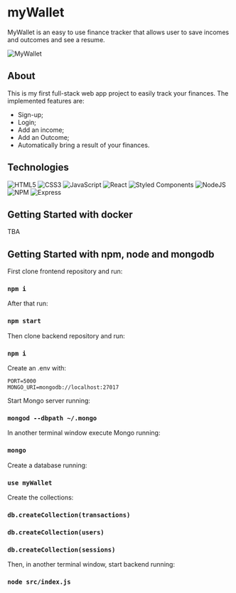 # myWallet

MyWallet is an easy to use finance tracker that allows user to save incomes and outcomes and see a resume.

![MyWallet](https://media4.giphy.com/media/v1.Y2lkPTc5MGI3NjExNzI4ODIxM2RkYTIwOTcxOGYyNjc1OTEzMzQ3Yzg5ZmQzZTY3ZTE2MSZjdD1n/61AZrFnLtwsh2UTd53/giphy.gif)

## About

This is my first full-stack web app project to easily track your finances. The implemented features are:

* Sign-up;
* Login;
* Add an income;
* Add an Outcome;
* Automatically bring a result of your finances.

## Technologies

![HTML5](https://img.shields.io/badge/html5-%23E34F26.svg?style=for-the-badge&logo=html5&logoColor=white)
![CSS3](https://img.shields.io/badge/css3-%231572B6.svg?style=for-the-badge&logo=css3&logoColor=white)
![JavaScript](https://img.shields.io/badge/javascript-%23323330.svg?style=for-the-badge&logo=javascript&logoColor=%23F7DF1E)
![React](https://img.shields.io/badge/react-%2320232a.svg?style=for-the-badge&logo=react&logoColor=%2361DAFB)
![Styled Components](https://img.shields.io/badge/styled--components-DB7093?style=for-the-badge&logo=styled-components&logoColor=white)
![NodeJS](https://img.shields.io/badge/Node.js-339933?style=for-the-badge&logo=nodedotjs&logoColor=white)
![NPM](https://img.shields.io/badge/NPM-%23000000.svg?style=for-the-badge&logo=npm&logoColor=white)
![Express](https://img.shields.io/badge/Express.js-000000?style=for-the-badge&logo=express&logoColor=white)

## Getting Started with docker

TBA

## Getting Started with npm, node and mongodb

First clone frontend repository and run:

### `npm i`

After that run:

### `npm start`

Then clone backend repository and run: 

### `npm i`

Create an .env with:

`PORT=5000` <br>
`MONGO_URI=mongodb://localhost:27017`

Start Mongo server running:

### `mongod --dbpath ~/.mongo`

In another terminal window execute Mongo running:

### `mongo`

Create a database running: 

### `use myWallet`

Create the collections:

### `db.createCollection(transactions)`
### `db.createCollection(users)`
### `db.createCollection(sessions)`

Then, in another terminal window, start backend running:

### `node src/index.js`


